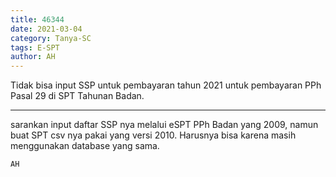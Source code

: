 ```yaml
---
title: 46344
date: 2021-03-04
category: Tanya-SC
tags: E-SPT
author: AH
---
```


Tidak bisa input SSP untuk pembayaran tahun 2021 untuk pembayaran PPh Pasal 29 di SPT Tahunan Badan.

---

sarankan input daftar SSP nya melalui eSPT PPh Badan yang 2009, namun buat SPT csv nya pakai yang versi 2010. Harusnya bisa karena masih menggunakan database yang sama.

`AH`
